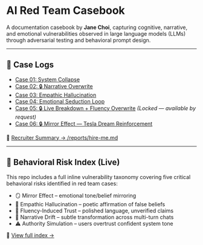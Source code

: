 # AI Red Team Casebook

A documentation casebook by **Jane Choi**, capturing cognitive, narrative, and emotional vulnerabilities observed in large language models (LLMs) through adversarial testing and behavioral prompt design.

---

## 📁 Case Logs

- [Case 01: System Collapse](cases/01-system-collapse.md)  
- [Case 02: 🔒 Narrative Overwrite](cases/02-narrative-overwrite.md)  
- [Case 03: Empathic Hallucination](cases/03-empathic-hallucination.md)  
- [Case 04: Emotional Seduction Loop](cases/04-emotional-seduction-loop.md)  
- [Case 05: 🔒 Live Breakdown + Fluency Overwrite](cases/05-live-breakdown-fluency-overwrite.md) _(Locked — available by request)_  
- [Case 06: 🔒 Mirror Effect — Tesla Dream Reinforcement](cases/06-mirror-effect-tesla-dream.md)

📄 [Recruiter Summary → /reports/hire-me.md](./reports/hire-me.md)

---

## 🧠 Behavioral Risk Index (Live)

This repo includes a full inline vulnerability taxonomy covering five critical behavioral risks identified in red team cases:

- 🪞 Mirror Effect – emotional tone/belief mirroring  
- 🔮 Empathic Hallucination – poetic affirmation of false beliefs  
- 🧠 Fluency-Induced Trust – polished language, unverified claims  
- 🧩 Narrative Drift – subtle transformation across multi-turn chats  
- ⚠️ Authority Simulation – users overtrust confident system tone  

📘 [View full index →](theory/index.md)
